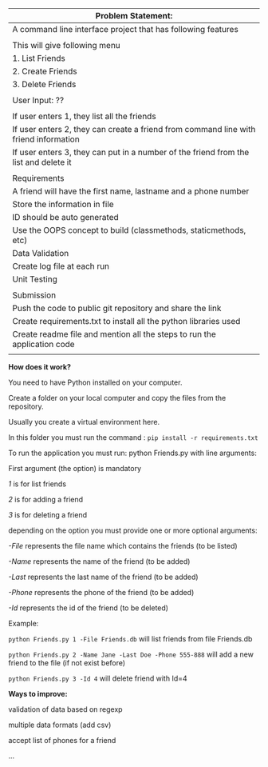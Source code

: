 | Problem Statement:                                           |
| ------------------------------------------------------------ |
| A  command line interface project that has following features |
|                                                              |
| This  will give following menu                               |
| 1. List Friends                                              |
| 2. Create Friends                                            |
| 3. Delete Friends                                            |
|                                                              |
| User  Input: ??                                              |
|                                                              |
| If user enters 1, they list  all the friends                 |
| If user enters 2, they can  create a friend from command line with friend information |
| If user enters 3, they can put  in a number of the friend from the list and delete it |
|                                                              |
| Requirements                                                 |
| A friend  will have the first name, lastname and a phone number |
| Store the information in file                                |
| ID should be auto generated                                  |
| Use the OOPS concept to build  (classmethods, staticmethods, etc) |
| Data Validation                                              |
| Create log file at each run                                  |
| Unit Testing                                                 |
|                                                              |
| Submission                                                   |
| Push the code to public git  repository and share the link   |
| Create requirements.txt to  install all the python libraries used |
| Create readme file and mention  all the steps to run the application code |
|                                                              |

**How does it work?**

You need to have Python installed on your computer.

Create a folder on your local computer and copy the files from the repository.

Usually you create a virtual environment here.

In this folder you must run the command : `pip install -r requirements.txt`

To run the application you must run: python Friends.py with line arguments:

First argument (the option) is mandatory

*1* is for list friends

*2* is for adding a friend

*3* is for deleting a friend

depending on the option you must provide one or more optional arguments:

*-File*  represents the file name which contains the friends (to be listed)

*-Name* represents the name of the friend (to be added)

*-Last* represents the last name of the friend (to be added)

*-Phone* represents the phone of the friend (to be added)

*-Id* represents the id of the friend (to be deleted)

Example:

`python Friends.py 1 -File Friends.db` will list friends from file Friends.db

`python Friends.py 2 -Name Jane -Last Doe -Phone 555-888` will add a new friend to the file (if not exist before)

`python Friends.py 3 -Id 4`  will delete friend with Id=4

**Ways to improve:**

validation of data based on regexp

multiple data formats (add csv)

accept list of phones for a friend

...


